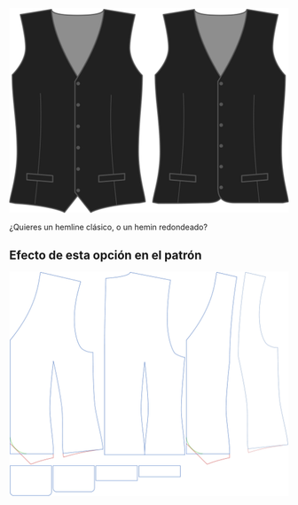 ![Estilo del dobladillo](hemstyle.svg)

¿Quieres un hemline clásico, o un hemin redondeado?


## Efecto de esta opción en el patrón
![Esta imagen muestra el efecto de esta opción superponiendo varias variantes que tienen un valor diferente para esta opción](wahid_hemstyle_sample.svg "Efecto de esta opción en el patrón")